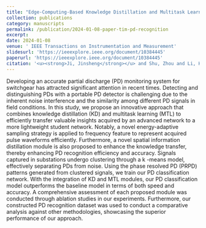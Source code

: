 ```yaml
---
title: "Edge-Computing-Based Knowledge Distillation and Multitask Learning for Partial Discharge Recognition"
collection: publications
category: manuscripts
permalink: /publication/2024-01-08-paper-tim-pd-recognition
excerpt:
date: 2024-01-08
venue: ' IEEE Transactions on Instrumentation and Measurement'
slidesurl: 'https://ieeexplore.ieee.org/document/10384445'
paperurl: 'https://ieeexplore.ieee.org/document/10384445'
citation: '<u><strong>Ji, Jinsheng</strong></u> and Shu, Zhou and Li, Hongqun and Lai, Kai Xian and Lu, Minshan and Jiang, Guanlin and Wang, Wensong and Zheng, Yuanjin and Jiang, Xudong, "Edge-Computing-Based Knowledge Distillation and Multitask Learning for Partial Discharge Recognition," in IEEE Transactions on Instrumentation and Measurement, vol. 73, pp. 1-11, 2024, Art no. 5008011, doi: 10.1109/TIM.2024.3351239.'
---
```

Developing an accurate partial discharge (PD) monitoring system for switchgear has attracted significant attention in recent times. Detecting and distinguishing PDs with a portable PD detector is challenging due to the inherent noise interference and the similarity among different PD signals in field conditions. In this study, we propose an innovative approach that combines knowledge distillation (KD) and multitask learning (MTL) to efficiently transfer valuable insights acquired by an advanced network to a more lightweight student network. Notably, a novel energy-adaptive sampling strategy is applied to frequency feature to represent acquired pulse waveforms efficiently. Furthermore, a novel spatial information distillation module is also proposed to enhance the knowledge transfer, thereby enhancing PD recognition efficiency and accuracy. Signals captured in substations undergo clustering through a k -means model, effectively separating PDs from noise. Using the phase resolved PD (PRPD) patterns generated from clustered signals, we train our PD classification network. With the integration of KD and MTL modules, our PD classification model outperforms the baseline model in terms of both speed and accuracy. A comprehensive assessment of each proposed module was conducted through ablation studies in our experiments. Furthermore, our constructed PD recognition dataset was used to conduct a comparative analysis against other methodologies, showcasing the superior performance of our approach.
